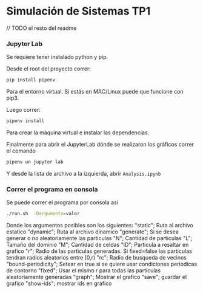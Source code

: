 # Simulación de Sistemas TP1

// TODO el resto del readme

### Jupyter Lab
Se requiere tener instalado python y pip.

Desde el root del proyecto correr:
```bash
pip install pipenv
```
Para el entorno virtual. Si estás en MAC/Linux puede que funcione con pip3.

Luego correr:
```bash
pipenv install
```
Para crear la máquina virtual e instalar las dependencias.

Finalmente para abrir el JupyterLab dónde se realizaron los gráficos correr el comando
```bash
pipenv un jupyter lab
```
Y desde la lista de archivo a la izquierda, abrir `Analysis.ipynb`

### Correr el programa en consola

Se puede correr el programa por consola asi 
```bash
./run.sh  -Dargumento=valor
```
Donde los argumentos posibles son los siguientes:
    "static"; Ruta al archivo estatico 
    "dynamic"; Ruta al archivo dinamico
    "generate"; Si se desea generar o no aleatoriamente las particulas
    "N"; Cantidad de particulas
    "L"; Tamaño del dominio
    "M"; Cantidad de celdas
    "ID"; Particula a resaltar en grafico
    "r"; Radio de las particulas generadas. Si fixed=false las particulas tendran radios aleatorios entre [0,r)
    "rc"; Radio de busqueda de vecinos
    "bound-periodicity"; Setear en true si se quiere usar condiciones periodicas de contorno
    "fixed"; Usar el mismo r para todas las particulas aleatoriamente generadas
    "graph"; Mostrar el grafico
    "save"; guardar el grafico
    "show-ids"; mostrar ids en gráfico